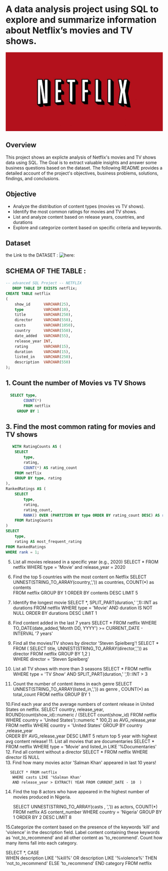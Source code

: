 # A data analysis project using SQL to explore and summarize information about Netflix’s movies and TV shows.
![Netflixbild](https://github.com/freemandjomo/Netflix_sql_project/blob/main/netflix_bild.jpg)
## Overview  
This project shows an explicte analysis of Netflix's movies and TV shows data using SQL. The Goal is to extract valuable insights and answer some business questions based on the dataset. The following README provides a detailed account of the project's objectives, business problems, solutions, findings, and conclusions.


## Objective
- Analyze the distribution of content types (movies vs TV shows).
- Identify the most common ratings for movies and TV shows.
- List and analyze content based on release years, countries, and durations
- Explore and categorize content based on specific criteria and keywords.

## Dataset
the Link to the DATASET : ![here:](https://www.kaggle.com/datasets/shivamb/netflix-shows?resource=download) 
## SCHEMA OF THE TABLE :
```sql
-- advanced SQL Project -- NETFLIX 
   DROP TABLE IF EXISTS netflix;
CREATE TABLE netflix
(
    show_id      VARCHAR(25),
    type         VARCHAR(10),
    title        VARCHAR(250),
    director     VARCHAR(550),
    casts        VARCHAR(1050),
    country      VARCHAR(550),
    date_added   VARCHAR(55),
    release_year INT,
    rating       VARCHAR(15),
    duration     VARCHAR(15),
    listed_in    VARCHAR(250),
    description  VARCHAR(550)
);
``` 
## 1. Count the number of Movies vs TV Shows
```sql 
  SELECT type,   
	    COUNT(*) 
	    FROM netflix 
	 GROUP BY 1
```
## 3. Find the most common rating for movies and TV shows

```sql 
   WITH RatingCounts AS (
    SELECT 
        type,
        rating,
        COUNT(*) AS rating_count
    FROM netflix
    GROUP BY type, rating
),
RankedRatings AS (
    SELECT 
        type,
        rating,
        rating_count,
        RANK() OVER (PARTITION BY type ORDER BY rating_count DESC) AS rank
    FROM RatingCounts
)
SELECT 
    type,
    rating AS most_frequent_rating
FROM RankedRatings
WHERE rank = 1;
```
5. List all movies released in a specific year (e.g., 2020)
    SELECT * 
	FROM netflix
	WHERE type = 'Movie' and release_year = 2020
6. Find the top 5 countries with the most content on Netflix
    SELECT UNNEST(STRING_TO_ARRAY(country,',')) as countries, 
	  COUNT(*) as contents    
	  FROM  netflix
	  GROUP BY 1
	  ORDER BY contents DESC
	  LIMIT 5
	  
7. Identify the longest movie
    SELECT *, 
	       SPLIT_PART(duration,' ',1)::INT as durations 
	FROM  netflix
	     WHERE type = 'Movie' AND duration IS NOT NULL 
	     ORDER BY durations DESC
	    LIMIT 1
	
8. Find content added in the last 7 years
SELECT * 
FROM netflix 
WHERE 
    TO_DATE(date_added,'Month DD, YYYY') >= CURRENT_DATE - INTERVAL '7 years'
9. Find all the movies/TV shows by director 'Steven Spielberg'!
SELECT * 
FROM (
SELECT title,
       UNNEST(STRING_TO_ARRAY(director,',')) as director FROM netflix
	   GROUP BY 1,2 )  
WHERE director = 'Steven Spielberg'	   
10. List all TV shows with more than 3 seasons
SELECT * 
    FROM netflix
    WHERE  type = 'TV Show'
    AND SPLIT_PART(duration,' ',1)::INT > 3 
11. Count the number of content items in each genre
SELECT
       UNNEST(STRING_TO_ARRAY(listed_in,',')) as genre ,
	   COUNT(*) as total_count 
FROM netflix
GROUP BY  1 
   
10.Find each year and the average numbers of content release in United States on netflix.
SELECT country,
       release_year,
       ROUND(count(show_id)::numeric /  (SELECT count(show_id) FROM netflix WHERE country = 'United States')::numeric * 100,2)
	   as AVG_release_year   
       FROM netflix 
	   WHERE country = 'United States'
       GROUP BY country ,release_year   
	   ORDER BY AVG_release_year DESC
	   LIMIT 5
return top 5 year with highest avg content release!
11. List all movies that are documentaries
    SELECT * 
	FROM netflix
	WHERE type = 'Movie' and listed_in LIKE '%Documentaries' 
12. Find all content without a director
    SELECT * 
	FROM netflix 
	WHERE director IS NULL  
13. Find how many movies actor 'Salman Khan' appeared in last 10 years!
      
	  SELECT * FROM netflix
	   WHERE casts LIKE '%Salman Khan'
	   AND release_year > EXTRACT( YEAR FROM CURRENT_DATE - 10  )
	   
14. Find the top 8 actors who have appeared in the highest number of movies produced in Nigeria.
       
	   SELECT UNNEST(STRING_TO_ARRAY(casts , ',')) as actors,
	          COUNT(*) FROM netflix AS content_number 
			  WHERE  country = 'Nigeria' 
			  GROUP BY 1 
	          ORDER BY 2 DESC
			  LIMIT 8
			  
15.Categorize the content based on the presence of the keywords 'kill' and 'violence' in 
the description field. Label content containing these keywords as 'not_to_recommend' and all other 
content as 'to_recommend'. Count how many items fall into each category.

   SELECT *,
	 CASE  
	 WHEN description LIKE '%kill%'
	   OR description LIKE '%violence%' THEN 'not_to_recommend'
	 ELSE 'to_recommend'
	END category 
	   FROM netflix 
